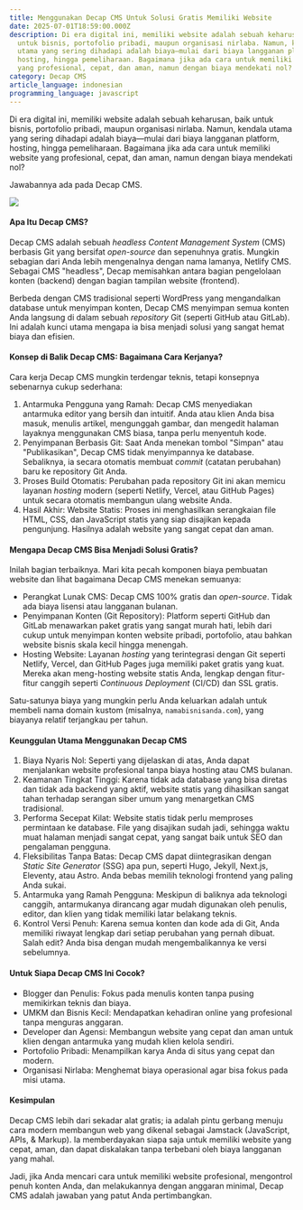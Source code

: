 ```yaml
---
title: Menggunakan Decap CMS Untuk Solusi Gratis Memiliki Website
date: 2025-07-01T18:59:00.000Z
description: Di era digital ini, memiliki website adalah sebuah keharusan, baik
  untuk bisnis, portofolio pribadi, maupun organisasi nirlaba. Namun, kendala
  utama yang sering dihadapi adalah biaya—mulai dari biaya langganan platform,
  hosting, hingga pemeliharaan. Bagaimana jika ada cara untuk memiliki website
  yang profesional, cepat, dan aman, namun dengan biaya mendekati nol?
category: Decap CMS
article_language: indonesian
programming_language: javascript
---
```

Di era digital ini, memiliki website adalah sebuah keharusan, baik untuk bisnis, portofolio pribadi, maupun organisasi nirlaba. Namun, kendala utama yang sering dihadapi adalah biaya—mulai dari biaya langganan platform, hosting, hingga pemeliharaan. Bagaimana jika ada cara untuk memiliki website yang profesional, cepat, dan aman, namun dengan biaya mendekati nol?

Jawabannya ada pada Decap CMS.



![](/uploads/screenshot-2025-07-01-190113.png)



#### Apa Itu Decap CMS?



Decap CMS adalah sebuah *headless Content Management System* (CMS) berbasis Git yang bersifat *open-source* dan sepenuhnya gratis. Mungkin sebagian dari Anda lebih mengenalnya dengan nama lamanya, Netlify CMS. Sebagai CMS "headless", Decap memisahkan antara bagian pengelolaan konten (backend) dengan bagian tampilan website (frontend).

Berbeda dengan CMS tradisional seperti WordPress yang mengandalkan database untuk menyimpan konten, Decap CMS menyimpan semua konten Anda langsung di dalam sebuah *repository* Git (seperti GitHub atau GitLab). Ini adalah kunci utama mengapa ia bisa menjadi solusi yang sangat hemat biaya dan efisien.



#### Konsep di Balik Decap CMS: Bagaimana Cara Kerjanya?



Cara kerja Decap CMS mungkin terdengar teknis, tetapi konsepnya sebenarnya cukup sederhana:

1. Antarmuka Pengguna yang Ramah: Decap CMS menyediakan antarmuka editor yang bersih dan intuitif. Anda atau klien Anda bisa masuk, menulis artikel, mengunggah gambar, dan mengedit halaman layaknya menggunakan CMS biasa, tanpa perlu menyentuh kode.
2. Penyimpanan Berbasis Git: Saat Anda menekan tombol "Simpan" atau "Publikasikan", Decap CMS tidak menyimpannya ke database. Sebaliknya, ia secara otomatis membuat *commit* (catatan perubahan) baru ke repository Git Anda.
3. Proses Build Otomatis: Perubahan pada repository Git ini akan memicu layanan *hosting* modern (seperti Netlify, Vercel, atau GitHub Pages) untuk secara otomatis membangun ulang website Anda.
4. Hasil Akhir: Website Statis: Proses ini menghasilkan serangkaian file HTML, CSS, dan JavaScript statis yang siap disajikan kepada pengunjung. Hasilnya adalah website yang sangat cepat dan aman.



#### Mengapa Decap CMS Bisa Menjadi Solusi Gratis?



Inilah bagian terbaiknya. Mari kita pecah komponen biaya pembuatan website dan lihat bagaimana Decap CMS menekan semuanya:

* Perangkat Lunak CMS: Decap CMS 100% gratis dan *open-source*. Tidak ada biaya lisensi atau langganan bulanan.
* Penyimpanan Konten (Git Repository): Platform seperti GitHub dan GitLab menawarkan paket gratis yang sangat murah hati, lebih dari cukup untuk menyimpan konten website pribadi, portofolio, atau bahkan website bisnis skala kecil hingga menengah.
* Hosting Website: Layanan *hosting* yang terintegrasi dengan Git seperti Netlify, Vercel, dan GitHub Pages juga memiliki paket gratis yang kuat. Mereka akan meng-hosting website statis Anda, lengkap dengan fitur-fitur canggih seperti *Continuous Deployment* (CI/CD) dan SSL gratis.

Satu-satunya biaya yang mungkin perlu Anda keluarkan adalah untuk membeli nama domain kustom (misalnya, `namabisnisanda.com`), yang biayanya relatif terjangkau per tahun.



#### Keunggulan Utama Menggunakan Decap CMS



1. Biaya Nyaris Nol: Seperti yang dijelaskan di atas, Anda dapat menjalankan website profesional tanpa biaya hosting atau CMS bulanan.
2. Keamanan Tingkat Tinggi: Karena tidak ada database yang bisa diretas dan tidak ada backend yang aktif, website statis yang dihasilkan sangat tahan terhadap serangan siber umum yang menargetkan CMS tradisional.
3. Performa Secepat Kilat: Website statis tidak perlu memproses permintaan ke database. File yang disajikan sudah jadi, sehingga waktu muat halaman menjadi sangat cepat, yang sangat baik untuk SEO dan pengalaman pengguna.
4. Fleksibilitas Tanpa Batas: Decap CMS dapat diintegrasikan dengan *Static Site Generator* (SSG) apa pun, seperti Hugo, Jekyll, Next.js, Eleventy, atau Astro. Anda bebas memilih teknologi frontend yang paling Anda sukai.
5. Antarmuka yang Ramah Pengguna: Meskipun di baliknya ada teknologi canggih, antarmukanya dirancang agar mudah digunakan oleh penulis, editor, dan klien yang tidak memiliki latar belakang teknis.
6. Kontrol Versi Penuh: Karena semua konten dan kode ada di Git, Anda memiliki riwayat lengkap dari setiap perubahan yang pernah dibuat. Salah edit? Anda bisa dengan mudah mengembalikannya ke versi sebelumnya.



#### Untuk Siapa Decap CMS Ini Cocok?



* Blogger dan Penulis: Fokus pada menulis konten tanpa pusing memikirkan teknis dan biaya.
* UMKM dan Bisnis Kecil: Mendapatkan kehadiran online yang profesional tanpa menguras anggaran.
* Developer dan Agensi: Membangun website yang cepat dan aman untuk klien dengan antarmuka yang mudah klien kelola sendiri.
* Portofolio Pribadi: Menampilkan karya Anda di situs yang cepat dan modern.
* Organisasi Nirlaba: Menghemat biaya operasional agar bisa fokus pada misi utama.



#### Kesimpulan



Decap CMS lebih dari sekadar alat gratis; ia adalah pintu gerbang menuju cara modern membangun web yang dikenal sebagai Jamstack (JavaScript, APIs, & Markup). Ia memberdayakan siapa saja untuk memiliki website yang cepat, aman, dan dapat diskalakan tanpa terbebani oleh biaya langganan yang mahal.

Jadi, jika Anda mencari cara untuk memiliki website profesional, mengontrol penuh konten Anda, dan melakukannya dengan anggaran minimal, Decap CMS adalah jawaban yang patut Anda pertimbangkan.
